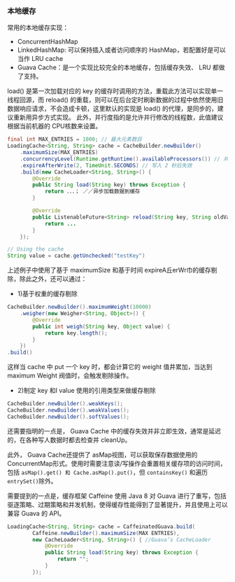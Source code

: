 ### 本地缓存
常用的本地缓存实现：
- ConcurrentHashMap
- LinkedHashMap: 可以保持插入或者访问顺序的 HashMap，若配置好是可以当作 LRU cache
- Guava Cache：是一个实现比较完全的本地缓存，包括缓存失效、 LRU 都做了支持。 

load() 是第一次加载对应的 key 的缓存时调用的方法，重载此方法可以实现单一线程回源，而 reload() 的重载，则可以在后台定时刷新数据的过程中依然使用旧数据响应请求，不会造成卡顿，这里默认的实现是 load() 的代理，是同步的，建议重新用异步方式实现。 此外，并行度指的是允许并行修改的线程数，此值建议根据当前机器的 CPU核数来设置。

```java
final int MAX_ENTRIES = 1000; // 最大元素数目
LoadingCache<String, String> cache = CacheBuilder.newBuilder()
	.maximumSize(MAX_ENTRIES)
	.concurrencyLevel(Runtime.getRuntime().availableProcessors()) // 并行度
	.expireAfterWrite(2, TimeUnit.SECONDS) // 写入 2 秒后失效
	.build(new CacheLoader<String, String>() {
		@Override
		public String load(String key) throws Exception {
			return ．．．； ／／异步加载数据到缓存
		}

		@Override
		public ListenableFuture<String> reload(String key, String oldValue) throws Exception {
			return ... 
		}
	});

// Using the cache
String value = cache.getUnchecked("testKey")
```

上述例子中使用了基于 maximumSize 和基于时间 expireA丘erWr巾的缓存剔除，除此之外，还可以通过：

- 1)基于权重的缓存剔除
```java
CacheBuilder.newBuilder().maximumWeight(10000)
	.weigher(new Weigher<String, Object>() {
		@Override
		public int weigh(String key, Object value) {
			return key.length();
		}
	}) 
.build()
```

这样当 cache 中 put 一个 key 时，都会计算它的 weight 值井累加，当达到 maximum Weight 阀值时，会触发剔除操作。

- 2)制定 key 和I value 使用的引用类型来做缓存剔除
```java
CacheBuilder.newBuilder().weakKeys();
CacheBuilder.newBuilder().weakValues();
CacheBuilder.newBuilder().softValues();
```

还需要指明的一点是， Guava Cache 中的缓存失效并非立即生效，通常是延迟的，在各种写人数据时都去检查并 cleanUp。

此外， Guava Cache还提供了 asMap视图，可以获取保存数据使用的 ConcurrentMap形式。使用时需要注意读/写操作会重置相关缓存项的访问时间，包括 `asMap().get() 和 Cache.asMap().put()`，但 `containsKey()` 和遍历 `entrySet()`除外。

需要提到的一点是，缓存框架 Caffeine 使用 Java 8 对 Guava 进行了重写，包括驱逐策略、过期策略和并发机制，使得缓存性能得到了显著提升，并且使用上可以兼容 Guava 的 API。 

```java
LoadingCache<String, String> cache = CaffeinatedGuava.build(
		Caffeine.newBuilder().maximumSize(MAX ENTRIES),
		new CacheLoader<String, String>() { //Guava’s CacheLoader
			@Override
			public String load(String key) throws Exception {
				return "";
			}
		});
```